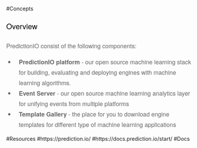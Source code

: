 #Concepts
<h2 id="overview" class="header-anchors" style="box-sizing: border-box; font-family: azo-sans-web, 'Helvetica Neue', Helvetica, Arial, sans-serif; font-weight: 400; line-height: 1.5; color: rgb(0, 0, 0); margin-top: 24px; margin-bottom: 24px; font-size: 20px;">Overview</h2><p style="box-sizing: border-box; margin-top: 15px; margin-bottom: 15px; font-size: 16px; color: rgb(102, 102, 102); line-height: 28px; font-family: azo-sans-web, 'Helvetica Neue', Helvetica, Arial, sans-serif;">PredictionIO consist of the following components:</p><ul style="box-sizing: border-box; margin-top: 15px; margin-bottom: 15px; color: rgb(55, 53, 53); font-family: azo-sans-web, 'Helvetica Neue', Helvetica, Arial, sans-serif;"><li style="box-sizing: border-box; font-size: 16px; line-height: 28px; padding-left: 10px; color: rgb(102, 102, 102);"><strong style="box-sizing: border-box;">PredictionIO platform</strong>&nbsp;- our open source machine learning stack for building, evaluating and deploying engines with machine learning algorithms.</li><li style="box-sizing: border-box; font-size: 16px; line-height: 28px; padding-left: 10px; color: rgb(102, 102, 102);"><strong style="box-sizing: border-box;">Event Server</strong>&nbsp;- our open source machine learning analytics layer for unifying events from multiple platforms</li><li style="box-sizing: border-box; font-size: 16px; line-height: 28px; padding-left: 10px; color: rgb(102, 102, 102);"><strong style="box-sizing: border-box;">Template Gallery</strong>&nbsp;- the place for you to download engine templates for different type of machine learning applications</li></ul>
#Resources
#https://prediction.io/
#https://docs.prediction.io/start/
#Docs
